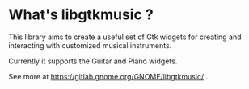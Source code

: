 What's libgtkmusic ?
====================

This library aims to create a useful set of Gtk widgets for creating
and interacting with customized musical instruments.

Currently it supports the Guitar and Piano widgets.

See more at https://gitlab.gnome.org/GNOME/libgtkmusic/ .